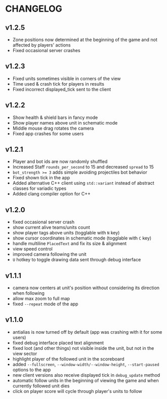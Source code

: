 # CHANGELOG

## v1.2.5

- Zone positions now determined at the beginning of the game and not affected by players' actions
- Fixed occasional server crashes

## v1.2.3

- Fixed units sometimes visible in corners of the view
- Time used & crash tick for players in results
- Fixed incorrect displayed_tick sent to the client

## v1.2.2

- Show health & shield bars in fancy mode
- Show player names above unit in schematic mode
- Middle mouse drag rotates the camera
- Fixed app crashes for some users

## v1.2.1

- Player and bot ids are now randomly shuffled
- Increased Staff `rounds_per_second` to 15 and decreased `spread` to 15
- `bot_strength >= 3` adds simple avoiding projectiles bot behavior
- Fixed shown tick in the app
- Added alternative C++ client using `std::variant` instead of abstract classes for variadic types
- Added clang compiler option for C++

## v1.2.0

- fixed occasional server crash
- show current alive teams/units count
- show player tags above units (togglable with `N` key)
- show cursor coordinates in schematic mode (togglable with `C` key)
- handle multiline `PlacedText` and fix its size & alignment
- view speed control
- improved camera following the unit
- `U` hotkey to toggle drawing data sent through debug interface

## v1.1.1

- camera now centers at unit's position without considering its direction when following
- allow max zoom to full map
- fixed `--repeat` mode of the app

## v1.1.0

- antialias is now turned off by default (app was crashing with it for some users)
- fixed debug interface placed text alignment
- fixed loot (and other things) not visible inside the unit, but not in the view sector
- highlight player of the followed unit in the scoreboard
- added `--fullscreen`, `--window-width/--window-height`, `--start-paused` options to the app
- new client versions also receive displayed tick in `debug_update` method
- automatic follow units in the beginning of viewing the game and when currently followed unit dies
- click on player score will cycle through player's units to follow
